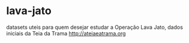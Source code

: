 # lava-jato
datasets uteis para quem desejar estudar a Operação Lava Jato, dados iniciais da Teia da Trama http://ateiaeatrama.org
